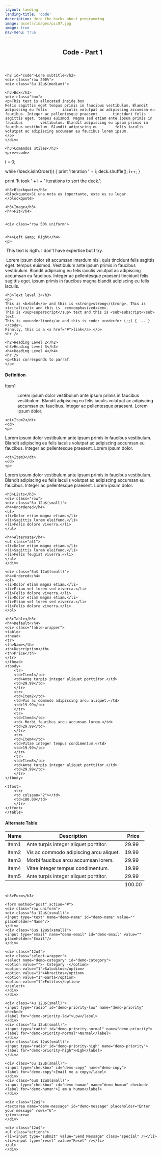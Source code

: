 ```yaml
---
layout: landing
landing-title: 'code'
description: Here the hacks about programming
image: assets/images/pic07.jpg
image: true
nav-menu: true
---
```


<!-- Main -->
<div id="main" class="alt">

<!-- One -->
<section id="one">
	<div class="inner">
	<header class="major">
	<h1>Code - Part 1</h1>
	</header>

	<h2 id="code">Lore subtitle</h2>
	<div class="row 200%">
	<div class="6u 12u$(medium)">

<!-- Box -->
	<h3>Box</h3>
	<div class="box">
	<p>This text is allocated inside box
	Felis sagittis eget tempus primis in faucibus vestibulum. Blandit adipiscing eu felis 		iaculis volutpat ac adipiscing accumsan eu faucibus. Integer ac pellentesque praesent 		tincidunt felis sagittis eget. tempus euismod. Magna sed etiam ante ipsum primis in faucibus 		vestibulum. Blandit adipiscing eu ipsum primis in faucibus vestibulum. Blandit adipiscing eu 		felis iaculis volutpat ac adipiscing accumsan eu faucibus lorem ipsum.
	</p>
	</div>

<!-- Preformatted Code -->
	<h3>Comandos útiles</h3>
	<pre><code>
i = 0;

while (!deck.isInOrder()) {
    print 'Iteration ' + i;
    deck.shuffle();
    i++;
}

print 'It took ' + i + ' iterations to sort the deck.';
</code></pre>
</div>
</div>

<!-- Blockquote -->
	<h3>Blockquote</h3>
	<blockquote>Si una nota es importante, este es su lugar.
	</blockquote>

<!-- Image fit-->
	<h3>Image</h3>
	<h4>Fit</h4>
<span class="image fit"><img src="assets/images/pic03.jpg" alt="" /></span>
<div class="box alt">

<!-- Image 50% uniform -->
	<div class="row 50% uniform">
<div class="4u"><span class="image fit"><img src="assets/images/pic08.jpg" alt="" /></span></div>
<div class="4u"><span class="image fit"><img src="assets/images/pic09.jpg" alt="" /></span></div>
<div class="4u$"><span class="image fit"><img src="assets/images/pic10.jpg" alt="" /></span></div>
</div>
</div>

<!-- Image left and Rigth -->
	<h4>Left &amp; Right</h4>
	<p>
<span class="image left"><img src="assets/images/pic09.jpg" alt="" /></span>
This text is rigth. I don't have expertise but I try.
	</p>
	<p>
<span class="image right"><img src="assets/images/pic10.jpg" alt="" /></span>
Lorem ipsum dolor sit accumsan interdum nisi, quis tincidunt felis sagittis eget. tempus euismod. Vestibulum ante ipsum primis in faucibus vestibulum. Blandit adipiscing eu felis iaculis volutpat ac adipiscing accumsan eu faucibus. Integer ac pellentesque praesent tincidunt felis sagittis eget. ipsum primis in faucibus magna blandit adipiscing eu felis iaculis.
</p>



<!-- Level Text stuff -->
	<h3>Text level 3</h3>
	<p>
	This is <b>bold</b> and this is <strong>strong</strong>. This is <i>italic</i> and this is 	<em>emphasized</em>.
	This is <sup>superscript</sup> text and this is <sub>subscript</sub> text.
	This is <u>underlined</u> and this is code: <code>for (;;) { ... }</code>.
	Finally, this is a <a href="#">link</a>.</p>
	<hr />

	<h2>Heading Level 2</h2>
	<h3>Heading Level 3</h3>
	<h4>Heading Level 4</h4>
	<hr />
	<p>this corresponds to parraf.
	</p>


<!-- Definitions -->
<h4>Definition</h4>
<dl>
	<dt>Item1</dt>
	<dd>
	<p>
	Lorem ipsum dolor vestibulum ante ipsum primis in faucibus vestibulum. Blandit adipiscing 	eu felis iaculis volutpat ac adipiscing accumsan eu faucibus. Integer ac pellentesque 		praesent. Lorem ipsum dolor.
	</p>
	</dd>

	<dt>Item2</dt>
	<dd>
	<p>
Lorem ipsum dolor vestibulum ante ipsum primis in faucibus vestibulum. Blandit adipiscing eu felis iaculis volutpat ac adipiscing accumsan eu faucibus. Integer ac pellentesque praesent. Lorem ipsum dolor.
	</p>
	</dd>

	<dt>Item3</dt>
	<dd>
	<p>
Lorem ipsum dolor vestibulum ante ipsum primis in faucibus vestibulum. Blandit adipiscing eu felis iaculis volutpat ac adipiscing accumsan eu faucibus. Integer ac pellentesque praesent. Lorem ipsum dolor.
	</p>
	</dd>
	</dl>


<!-- Actions -->
<!--
	<h4>Actions</h4>
	<ul class="actions">
	<li><a href="#" class="button special">Default</a></li>
	<li><a href="#" class="button">Default</a></li>
	</ul>
	<ul class="actions small">
	<li><a href="#" class="button special small">Small</a></li>
	<li><a href="#" class="button small">Small</a></li>
	</ul>
-->

<!-- Actions Row  - comentados -->
<!--
<div class="row">
	<div class="6u 12u$(small)">
	<ul class="actions vertical">
	<li><a href="#" class="button special">Default</a></li>
	<li><a href="#" class="button">Default</a></li>
	</ul>
	</div>
	
	<div class="6u$ 12u$(small)">
	<ul class="actions vertical small">
	<li><a href="#" class="button special small">Small</a></li>
	<li><a href="#" class="button small">Small</a></li>
	</ul>
	</div>
	
	<div class="6u 12u$(small)">
	<ul class="actions vertical">
	<li><a href="#" class="button special fit">Default</a></li>
	<li><a href="#" class="button fit">Default</a></li>
	</ul>
	</div>

	<div class="6u$ 12u$(small)">
	<ul class="actions vertical small">
	<li><a href="#" class="button special small fit">Small</a></li>
	<li><a href="#" class="button small fit">Small</a></li>
	</ul>
	</div>
</div> -->


<!-- Icons - comentados -->
<!--	<h4>Icons</h4>
	<ul class="icons">
	<li><a href="#" class="icon fa-twitter"><span class="label">Twitter</span></a></li>
	<li><a href="#" class="icon fa-facebook"><span class="label">Facebook</span></a></li>
	<li><a href="#" class="icon fa-instagram"><span class="label">Instagram</span></a></li>
	<li><a href="#" class="icon fa-github"><span class="label">Github</span></a></li>
	<li><a href="#" class="icon fa-dribbble"><span class="label">Dribbble</span></a></li>
	<li><a href="#" class="icon fa-tumblr"><span class="label">Tumblr</span></a></li>
	</ul>
	<ul class="icons">
	<li><a href="#" class="icon alt fa-twitter"><span class="label">Twitter</span></a></li>
	<li><a href="#" class="icon alt fa-facebook"><span class="label">Facebook</span></a></li>
	<li><a href="#" class="icon alt fa-instagram"><span class="label">Instagram</span></a></li>
	</ul>
	</div>
	</div>  -->

<!-- SEGUNDA PARTE - comentados -->


<!-- Lists -->
	<h3>Lists</h3>
	<div class="row">
	<div class="6u 12u$(small)">
	<h4>Unordered</h4>
	<ul>
	<li>Dolor etiam magna etiam.</li>
	<li>Sagittis lorem eleifend.</li>
	<li>Felis dolore viverra.</li>
	</ul>

	<h4>Alternate</h4>
	<ul class="alt">
	<li>Dolor etiam magna etiam.</li>
	<li>Sagittis lorem eleifend.</li>
	<li>Felis feugiat viverra.</li>
	</ul>
	</div>

	<div class="6u$ 12u$(small)">
	<h4>Ordered</h4>
	<ol>
	<li>Dolor etiam magna etiam.</li>
	<li>Etiam vel lorem sed viverra.</li>
	<li>Felis dolore viverra.</li>
	<li>Dolor etiam magna etiam.</li>
	<li>Etiam vel lorem sed viverra.</li>
	<li>Felis dolore viverra.</li>
	</ol>

<!-- Table -->
	<h3>Table</h3>
	<h4>Default</h4>
	<div class="table-wrapper">
	<table>
	<thead>
	<tr>
	<th>Name</th>
	<th>Description</th>
	<th>Price</th>
	</tr>
	</thead>
	<tbody>
		<tr>
		<td>Item1</td>
		<td>Ante turpis integer aliquet porttitor.</td>
		<td>29.99</td>
		</tr>
		<tr>
		<td>Item2</td>
		<td>Vis ac commodo adipiscing arcu aliquet.</td>
		<td>19.99</td>
		</tr>
		<tr>
		<td>Item3</td>
		<td> Morbi faucibus arcu accumsan lorem.</td>
		<td>29.99</td>
		</tr>
		<tr>
		<td>Item4</td>
		<td>Vitae integer tempus condimentum.</td>
		<td>19.99</td>
		</tr>
		<tr>
		<td>Item5</td>
		<td>Ante turpis integer aliquet porttitor.</td>
		<td>29.99</td>
		</tr>
	</tbody>
	
	<tfoot>
		<tr>
		<td colspan="2"></td>
		<td>100.00</td>
		</tr>
	</tfoot>
	</table>
</div>


<h4>Alternate Table</h4>
<div class="table-wrapper">
	<table class="alt">
		<thead>
			<tr>
			<th>Name</th>
			<th>Description</th>
			<th>Price</th>
			</tr>
		</thead>
		<tbody>
			<tr>
			<td>Item1</td>
			<td>Ante turpis integer aliquet porttitor.</td>
			<td>29.99</td>
			</tr>
			<tr>
			<td>Item2</td>
			<td>Vis ac commodo adipiscing arcu aliquet.</td>
			<td>19.99</td>
			</tr>
			<tr>
			<td>Item3</td>
			<td> Morbi faucibus arcu accumsan lorem.</td>
			<td>29.99</td>
			</tr>
			<tr>
			<td>Item4</td>
			<td>Vitae integer tempus condimentum.</td>
			<td>19.99</td>
			</tr>
			<tr>
			<td>Item5</td>
			<td>Ante turpis integer aliquet porttitor.</td>
			<td>29.99</td>
			</tr>
		</tbody>
		<tfoot>
			<tr>
			<td colspan="2"></td>
			<td>100.00</td>
			</tr>
		</tfoot>
	</table>
</div>



</div>
<div class="6u$ 12u$(medium)">


<!-- Buttons commented -->
<!--
<h3>Buttons</h3>
<ul class="actions">
	<li><a href="#" class="button special">Special</a></li>
	<li><a href="#" class="button">Default</a></li>
</ul>
<ul class="actions">
	<li><a href="#" class="button big">Big</a></li>
	<li><a href="#" class="button">Default</a></li>
	<li><a href="#" class="button small">Small</a></li>
</ul>
<ul class="actions">
	<li><a href="#" class="button special big">Big</a></li>
	<li><a href="#" class="button special">Default</a></li>
	<li><a href="#" class="button special small">Small</a></li>
</ul>
<ul class="actions fit">
	<li><a href="#" class="button special fit">Fit</a></li>
	<li><a href="#" class="button fit">Fit</a></li>
</ul>
<ul class="actions fit small">
	<li><a href="#" class="button special fit small">Fit + Small</a></li>
	<li><a href="#" class="button fit small">Fit + Small</a></li>
</ul>
<ul class="actions">
	<li><a href="#" class="button special icon fa-search">Icon</a></li>
	<li><a href="#" class="button icon fa-download">Icon</a></li>
</ul>
<ul class="actions">
	<li><span class="button special disabled">Special</span></li>
	<li><span class="button disabled">Default</span></li>
</ul>
-->



<!-- Form -->
	<h3>Form</h3>
<!-- Form method -->
	<form method="post" action="#">
	<div class="row uniform">
	<div class="6u 12u$(xsmall)">
	<input type="text" name="demo-name" id="demo-name" value="" placeholder="Name"/>
	</div>
	<div class="6u$ 12u$(xsmall)">
	<input type="email" name="demo-email" id="demo-email" value="" placeholder="Email"/>
	</div>
<!-- select-wrapper -->
	<div class="12u$">
	<div class="select-wrapper">
	<select name="demo-category" id="demo-category">
	<option value="">- Category -</option>
	<option value="1">Saluditos</option>
	<option value="1">Abracitos</option>
	<option value="1">Santa</option>
	<option value="1">Fotitos</option>
	</select>
	</div>
	</div>
<!-- select priority -->
	<div class="4u 12u$(small)">
	<input type="radio" id="demo-priority-low" name="demo-priority" checked>
	<label for="demo-priority-low">Low</label>
	</div>
	<div class="4u 12u$(small)">
	<input type="radio" id="demo-priority-normal" name="demo-priority">
	<label for="demo-priority-normal">Normal</label>
	</div>
	<div class="4u$ 12u$(small)">
	<input type="radio" id="demo-priority-high" name="demo-priority">
	<label for="demo-priority-high">High</label>
	</div>
<!-- sending copy and I not human -->
	<div class="6u 12u$(small)">
	<input type="checkbox" id="demo-copy" name="demo-copy">
	<label for="demo-copy">Email me a copy</label>
	</div>
	<div class="6u$ 12u$(small)">
	<input type="checkbox" id="demo-human" name="demo-human" checked>
	<label for="demo-human">I am a human</label>
	</div>
<!-- Enter your message -->
	<div class="12u$">
	<textarea name="demo-message" id="demo-message" placeholder="Enter your message" rows="6">
	</textarea>
	</div>

<!-- Submit -->
	<div class="12u$">
	<ul class="actions">
	<li><input type="submit" value="Send Message" class="special" /></li>
	<li><input type="reset" value="Reset" /></li>
	</ul>
	</div>
	
</form>
